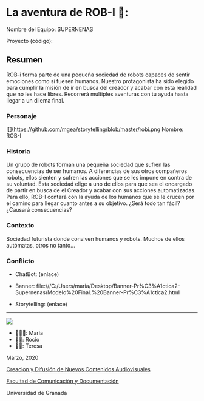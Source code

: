 
# La aventura de ROB-I 🤖: 

Nombre del Equipo: SUPERNENAS

Proyecto (código): 


## Resumen
ROB-i forma parte de una pequeña sociedad de robots capaces de sentir emociones como si fuesen humanos. Nuestro protagonista ha sido elegido para cumplir la misión de ir en busca del creador y acabar con esta realidad que no les hace libres. Recorrerá múltiples aventuras con tu ayuda hasta llegar a un dilema final.

### Personaje

![](https://github.com/mgea/storytelling/blob/master/robi.png
Nombre: ROB-I


### Historia
Un grupo de robots forman una pequeña sociedad que sufren las consecuencias de ser humanos. A diferencias de sus otros compañeros robots, ellos sienten y sufren las acciones que se les impone en contra de su voluntad. Esta sociedad elige a uno de ellos para que sea el encargado de partir en busca de el Creador y acabar con sus acciones automatizadas. Para ello, ROB-I contará con la ayuda de los humanos que se le crucen por el camino para llegar cuanto antes a su objetivo. ¿Será todo tan fácil? ¿Causará consecuencias? 

### Contexto
Sociedad futurista donde conviven humanos y robots. Muchos de ellos autómatas, otros no tanto... 
### Conflicto 


- ChatBot: (enlace) 

- Banner:  file:///C:/Users/maria/Desktop/Banner-Pr%C3%A1ctica2-Supernenas/Modelo%20Final.%20Banner-Pr%C3%A1ctica2.html 

- Storytelling: (enlace) 

------
![](https://upload.wikimedia.org/wikipedia/commons/thumb/6/62/CC-BY-SA-Andere_Wikis_%28v%29.svg/200px-CC-BY-SA-Andere_Wikis_%28v%29.svg.png)

- 👩🏽‍🦱: María
- 👩🏽: Rocío
- 👩🏼: Teresa

<!---
Lista completa de emojis de markDown - https://gist.github.com/rxaviers/7360908) 
-->



Marzo, 2020

[Creacion y Difusión de Nuevos Contenidos Audiovisuales](http://utopolis.ugr.es/medialab)

[Facultad de Comunicación y Documentación](http://fcd.ugr.es)

Universidad de Granada
